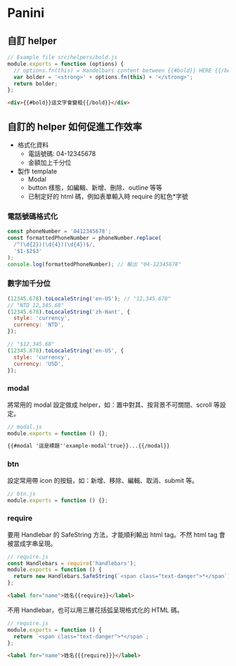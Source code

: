 # Panini

## 自訂 helper

```javascript
// Example file src/helpers/bold.js
module.exports = function (options) {
  // options.fn(this) = Handelbars content between {{#bold}} HERE {{/bold}}
  var bolder = '<strong>' + options.fn(this) + '</strong>';
  return bolder;
};
```

```html
<div>{{#bold}}這文字會變粗{{/bold}}</div>
```

## 自訂的 helper 如何促進工作效率

- 格式化資料
  - 電話號碼: 04-12345678
  - 金額加上千分位
- 製作 template
  - Modal
  - button 樣態，如編輯、新增、刪除、outline 等等
  - 已制定好的 html 碼，例如表單輸入時 require 的紅色\*字號

### 電話號碼格式化

```javascript
const phoneNumber = '0412345678';
const formattedPhoneNumber = phoneNumber.replace(
  /^(\d{2})(\d{4})(\d{4})$/,
  '$1-$2$3'
);
console.log(formattedPhoneNumber); // 輸出 "04-12345678"
```

### 數字加千分位

```javascript
(12345.678).toLocaleString('en-US'); // "12,345.678"
// "NTD 12,345.68"
(12345.678).toLocaleString('zh-Hant', {
  style: 'currency',
  currency: 'NTD',
});

// "$12,345.68"
(12345.678).toLocaleString('en-US', {
  style: 'currency',
  currency: 'USD',
});
```

### modal

將常用的 modal 設定做成 helper，如：置中對其、按背景不可關閉、scroll 等設定。

```javascript
// modal.js
module.exports = function () {};
```

```html
{{#modal '這是標題''example-modal'true}}...{{/modal}}
```

### btn

設定常用帶 icon 的按鈕，如：新增、移除、編輯、取消、submit 等。

```javascript
// btn.js
module.exports = function () {};
```

### require

要用 Handlebar 的 SafeString 方法，才能順利輸出 html tag。不然 html tag 會被當成字串呈現。

```javascript
// require.js
const Handlebars = require('handlebars');
module.exports = function () {
  return new Handlebars.SafeString(`<span class="text-danger">*</span`);
};
```

```html
<label for="name">姓名{{require}}</label>
```

不用 Handlebar，也可以用三層花括弧呈現格式化的 HTML 碼。

```javascript
// require.js
module.exports = function () {
  return `<span class="text-danger">*</span`;
};
```

```html
<label for="name">姓名{{{require}}}</label>
```
